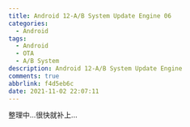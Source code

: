 ```yaml
---
title: Android 12-A/B System Update Engine 06
categories:
  - Android
tags:
  - Android
  - OTA
  - A/B System
description: Android 12-A/B System Update Engine
comments: true
abbrlink: f4d5eb6c
date: 2021-11-02 22:07:11
---
```

<!--more-->
<meta name="referrer" content="no-referrer"/>

整理中...很快就补上...